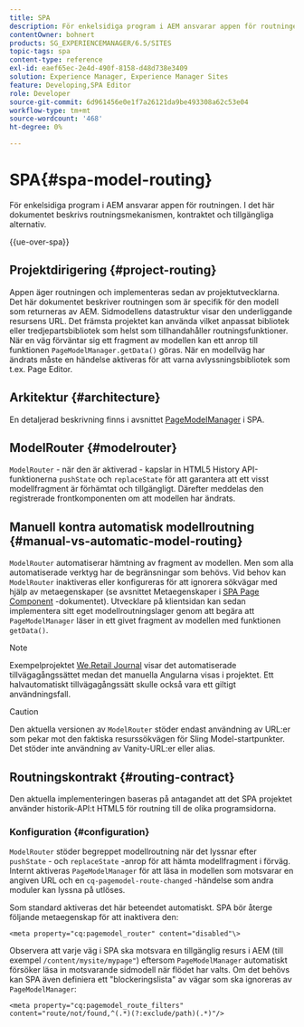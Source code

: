 ```yaml
---
title: SPA
description: För enkelsidiga program i AEM ansvarar appen för routningen. I det här dokumentet beskrivs routningsmekanismen, kontraktet och tillgängliga alternativ.
contentOwner: bohnert
products: SG_EXPERIENCEMANAGER/6.5/SITES
topic-tags: spa
content-type: reference
exl-id: eaef65ec-2e4d-490f-8158-d48d738e3409
solution: Experience Manager, Experience Manager Sites
feature: Developing,SPA Editor
role: Developer
source-git-commit: 6d961456e0e1f7a26121da9be493308a62c53e04
workflow-type: tm+mt
source-wordcount: '468'
ht-degree: 0%

---
```



# SPA{#spa-model-routing}

För enkelsidiga program i AEM ansvarar appen för routningen. I det här dokumentet beskrivs routningsmekanismen, kontraktet och tillgängliga alternativ.

{{ue-over-spa}}

## Projektdirigering {#project-routing}

Appen äger routningen och implementeras sedan av projektutvecklarna. Det här dokumentet beskriver routningen som är specifik för den modell som returneras av AEM. Sidmodellens datastruktur visar den underliggande resursens URL. Det främsta projektet kan använda vilket anpassat bibliotek eller tredjepartsbibliotek som helst som tillhandahåller routningsfunktioner. När en väg förväntar sig ett fragment av modellen kan ett anrop till funktionen `PageModelManager.getData()` göras. När en modellväg har ändrats måste en händelse aktiveras för att varna avlyssningsbibliotek som t.ex. Page Editor.

## Arkitektur {#architecture}

En detaljerad beskrivning finns i avsnittet [PageModelManager](/help/sites-developing/spa-blueprint.md#pagemodelmanager) i SPA.

## ModelRouter {#modelrouter}

`ModelRouter` - när den är aktiverad - kapslar in HTML5 History API-funktionerna `pushState` och `replaceState` för att garantera att ett visst modellfragment är förhämtat och tillgängligt. Därefter meddelas den registrerade frontkomponenten om att modellen har ändrats.

## Manuell kontra automatisk modellroutning {#manual-vs-automatic-model-routing}

`ModelRouter` automatiserar hämtning av fragment av modellen. Men som alla automatiserade verktyg har de begränsningar som behövs. Vid behov kan `ModelRouter` inaktiveras eller konfigureras för att ignorera sökvägar med hjälp av metaegenskaper (se avsnittet Metaegenskaper i [SPA Page Component](/help/sites-developing/spa-page-component.md) -dokumentet). Utvecklare på klientsidan kan sedan implementera sitt eget modellroutningslager genom att begära att `PageModelManager` läser in ett givet fragment av modellen med funktionen `getData()`.

>[!NOTE]
>
>Exempelprojektet [We.Retail Journal](https://github.com/adobe/aem-sample-we-retail-journal) visar det automatiserade tillvägagångssättet medan det manuella Angularna visas i projektet. Ett halvautomatiskt tillvägagångssätt skulle också vara ett giltigt användningsfall.

>[!CAUTION]
>
>Den aktuella versionen av `ModelRouter` stöder endast användning av URL:er som pekar mot den faktiska resurssökvägen för Sling Model-startpunkter. Det stöder inte användning av Vanity-URL:er eller alias.

## Routningskontrakt {#routing-contract}

Den aktuella implementeringen baseras på antagandet att det SPA projektet använder historik-API:t HTML5 för routning till de olika programsidorna.

### Konfiguration {#configuration}

`ModelRouter` stöder begreppet modellroutning när det lyssnar efter `pushState` - och `replaceState` -anrop för att hämta modellfragment i förväg. Internt aktiveras `PageModelManager` för att läsa in modellen som motsvarar en angiven URL och en `cq-pagemodel-route-changed` -händelse som andra moduler kan lyssna på utlöses.

Som standard aktiveras det här beteendet automatiskt. SPA bör återge följande metaegenskap för att inaktivera den:

```
<meta property="cq:pagemodel_router" content="disabled"\>
```

Observera att varje väg i SPA ska motsvara en tillgänglig resurs i AEM (till exempel `/content/mysite/mypage"`) eftersom `PageModelManager` automatiskt försöker läsa in motsvarande sidmodell när flödet har valts. Om det behövs kan SPA även definiera ett &quot;blockeringslista&quot; av vägar som ska ignoreras av `PageModelManager`:

```
<meta property="cq:pagemodel_route_filters" content="route/not/found,^(.*)(?:exclude/path)(.*)"/>
```
